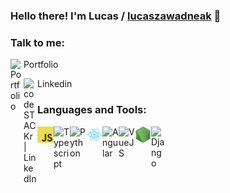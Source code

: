 ### Hello there! I'm Lucas / [lucaszawadneak][website] 👋

### Talk to me:

[<img align="left" alt="Portfolio" width="21px" src="https://cdn-icons-png.flaticon.com/512/164/164600.png" />][website] Portfolio
<br/>

[<img align="left" alt="codeSTACKr | LinkedIn" width="22px" src="https://cdn-icons-png.flaticon.com/512/174/174857.png" />][linkedin] Linkedin
<br />

### Languages and Tools:

<img align="left" alt="JavaScript" width="26px" src="https://raw.githubusercontent.com/github/explore/80688e429a7d4ef2fca1e82350fe8e3517d3494d/topics/javascript/javascript.png" />
<img align="left" alt="Typescript" width="26px" src="https://miro.medium.com/max/816/1*mn6bOs7s6Qbao15PMNRyOA.png" />
<img align="left" alt="Python" width="26px" src="https://upload.wikimedia.org/wikipedia/commons/thumb/c/c3/Python-logo-notext.svg/1200px-Python-logo-notext.svg.png" />
<img align="left" alt="React" width="26px" src="https://raw.githubusercontent.com/github/explore/80688e429a7d4ef2fca1e82350fe8e3517d3494d/topics/react/react.png" />
<img align="left" alt="Angular" width="26px" src="https://upload.wikimedia.org/wikipedia/commons/thumb/c/cf/Angular_full_color_logo.svg/2048px-Angular_full_color_logo.svg.png" />
<img align="left" alt="VueJS" width="26px" src="https://miro.medium.com/max/400/1*wqYF-8Dmh7LhtLkKfERc3Q.png" />
<img align="left" alt="Node.js" width="26px" src="https://raw.githubusercontent.com/github/explore/80688e429a7d4ef2fca1e82350fe8e3517d3494d/topics/nodejs/nodejs.png" />
<img align="left" alt="Django" width="24px" src="https://cdn.worldvectorlogo.com/logos/django.svg" />

<br />
<br />
<br />

[website]: https://lucaszawadneak.me/
[linkedin]: https://www.linkedin.com/in/lucaszawadneak/
[maruska]: https://play.google.com/store/apps/details?id=com.lcdev.maruska
